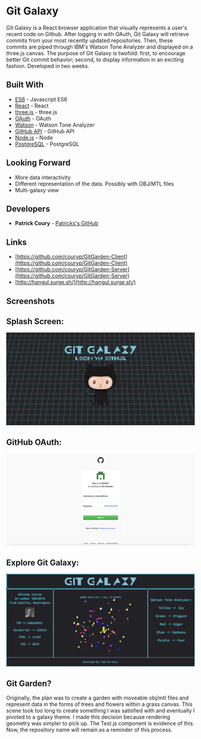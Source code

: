 # Git Galaxy

Git Galaxy is a React browser application that visually represents a user's recent code on Github. After logging in with OAuth, Git Galaxy will retrieve commits from your most recently updated repositories. Then, these commits are piped through IBM's Watson Tone Analyzer and displayed on a three.js canvas. The purpose of Git Galaxy is twofold: first, to encourage better Git commit behavior; second, to display information in an exciting fashion. Developed in two weeks.


## Built With

* [ES6](http://es6-features.org/) - Javascript ES6
* [React](https://reactjs.org/) - React
* [three.js](https://github.com/mrdoob/three.js/) - three.js
* [OAuth](https://oauth.net/) - OAuth
* [Watson](https://www.ibm.com/watson/services/tone-analyzer/) - Watson Tone Analyzer
* [GitHub API](https://developer.github.com/v3/) - GitHub API
* [Node.js](https://nodejs.org/en/) - Node
* [PostgreSQL](https://www.postgresql.org/) - PostgreSQL

## Looking Forward

* More data interactivity
* Different representation of the data. Possibly with OBJ/MTL files
* Multi-galaxy view

## Developers

* **Patrick Coury** - [Patricks's GitHub](https://github.com/couryp)

## Links

* [https://github.com/couryp/GitGarden-Client](https://github.com/couryp/GitGarden-Client)
* [https://github.com/couryp/GitGarden-Server](https://github.com/couryp/GitGarden-Server)
* [http://hangul.surge.sh/](http://hangul.surge.sh/)

## Screenshots

## Splash Screen:
![Alt text](./src/assets/galaxy1.png)

## GitHub OAuth:
![Alt text](./src/assets/galaxy2.png)

## Explore Git Galaxy:
![Alt text](./src/assets/galaxy3.png)

## Git Garden?

Originally, the plan was to create a garden with moveable obj/mtl files and represent data in the forms of trees and flowers within a grass canvas. This scene took too long to create something I was satisfied with and eventually I pivoted to a galaxy theme. I made this decision because rendering geometry was simpler to pick up. The Test.js component is evidence of this. Now, the repository name will remain as a reminder of this process. 
